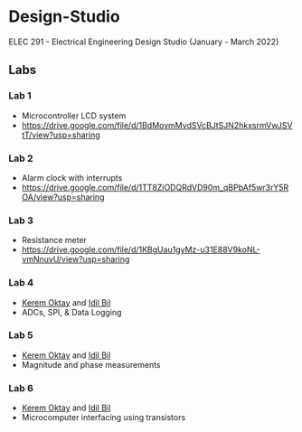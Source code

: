 # Design-Studio
ELEC 291 - Electrical Engineering Design Studio (January - March 2022)

## Labs

### Lab 1
- Microcontroller LCD system
- https://drive.google.com/file/d/1BdMovmMvdSVcBJtSJN2hkxsrmVwJSVtT/view?usp=sharing

### Lab 2
- Alarm clock with interrupts
- https://drive.google.com/file/d/1TT8ZiODQRdVD90m_qBPbAf5wr3rY5ROA/view?usp=sharing

### Lab 3
- Resistance meter
- https://drive.google.com/file/d/1KBgUau1gyMz-u31E88V9koNL-vmNnuvU/view?usp=sharing

### Lab 4
- [Kerem Oktay](https://github.com/Kerem-Oktay) and [Idil Bil](https://github.com/idil-bil)
- ADCs, SPI, & Data Logging

### Lab 5
- [Kerem Oktay](https://github.com/Kerem-Oktay) and [Idil Bil](https://github.com/idil-bil)
- Magnitude and phase measurements

### Lab 6 
- [Kerem Oktay](https://github.com/Kerem-Oktay) and [Idil Bil](https://github.com/idil-bil)
- Microcomputer interfacing using transistors
